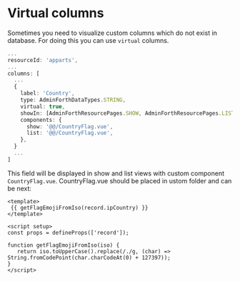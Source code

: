 
# Virtual columns

Sometimes you need to visualize custom columns which do not exist in database. 
For doing this you can use `virtual` columns.

```ts
...
resourceId: 'apparts',
...
columns: [
  ...
  {
    label: 'Country',
    type: AdminForthDataTypes.STRING,
    virtual: true,
    showIn: [AdminForthResourcePages.SHOW, AdminForthResourcePages.LIST],
    components: {
      show: '@@/CountryFlag.vue',
      list: '@@/CountryFlag.vue',
    },
  }
  ...
]
 ```
 
 This field will be displayed in show and list views with custom component `CountryFlag.vue`. CountryFlag.vue should be placed in ustom folder and can be next:
 
 ```vue
 <template>
  {{ getFlagEmojiFromIso(record.ipCountry) }}
 </template>
 
 <script setup>
 const props = defineProps(['record']);
 
 function getFlagEmojiFromIso(iso) {
    return iso.toUpperCase().replace(/./g, (char) => String.fromCodePoint(char.charCodeAt(0) + 127397));
 }
 </script>
 ```